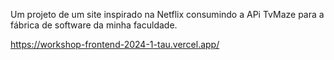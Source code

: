 Um projeto de um site inspirado na Netflix consumindo a APi TvMaze para a fábrica de software da minha faculdade.

https://workshop-frontend-2024-1-tau.vercel.app/
